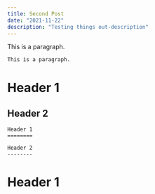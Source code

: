 ```yaml
---
title: Second Post
date: "2021-11-22"
description: "Testing things out-description"
---
```




This is a paragraph.

    This is a paragraph.

# Header 1

## Header 2

    Header 1
    ========

    Header 2
    --------

# Header 1
